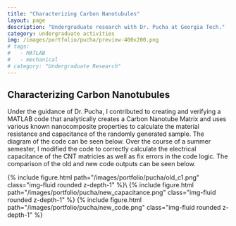 ```yaml
---
title: "Characterizing Carbon Nanotubules"
layout: page
description: "Undergraduate research with Dr. Pucha at Georgia Tech."
category: undergraduate activities
img: /images/portfolio/pucha/preview-400x200.png
# tags: 
#   - MATLAB
#   - mechanical
# category: "Undergraduate Research"
---
```


## Characterizing Carbon Nanotubules
Under the guidance of Dr. Pucha, I contributed to creating and verifying a MATLAB code that analytically creates a Carbon Nanotube Matrix and uses various known nanocomposite properties to calculate the material resistance and capacitance of the randomly generated sample. The diagram of the code can be seen below.
Over the course of a summer semester, I modified the code to correctly calculate the electrical capacitance of the CNT matricies as well as fix errors in the code logic. The comparison of the old and new code outputs can be seen below.

<div class="container">
  <div class="row">
    <div class="col">
		{% include figure.html path="/images/portfolio/pucha/old_c1.png" class="img-fluid rounded z-depth-1" %}\
		{% include figure.html path="/images/portfolio/pucha/new_capacitance.png" class="img-fluid rounded z-depth-1" %}
		{% include figure.html path="/images/portfolio/pucha/new_code.png" class="img-fluid rounded z-depth-1" %}
    </div>
  </div>
</div>
